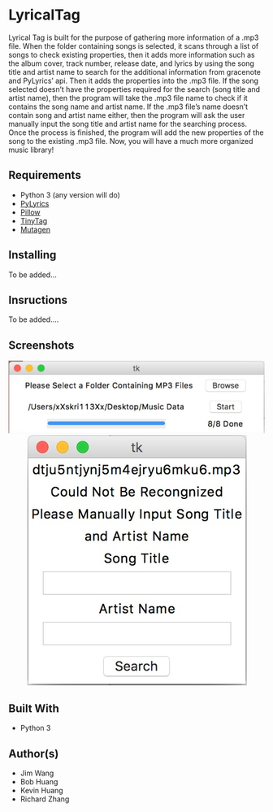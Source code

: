# LyricalTag

Lyrical Tag is built for the purpose of gathering more information of a .mp3 file. When the folder containing songs is selected, it scans through a list of songs to check existing properties, then it adds more information such as the album cover, track number, release date, and lyrics by using the song title and artist name to search for the additional information from gracenote and PyLyrics’ api. Then it adds the properties into the .mp3 file. If the song selected doesn’t have the properties required for the search (song title and artist name), then the program will take the .mp3 file name to check if it contains the song name and artist name. If the .mp3 file’s name doesn’t contain song and artist name either, then the program will ask the user manually input the song title and artist name for the searching process. Once the process is finished, the program will add the new properties of the song to the existing .mp3 file. Now, you will have a much more organized music library!

## Requirements

* Python 3 (any version will do)
* [PyLyrics](https://pypi.org/project/PyLyrics/)
* [Pillow](https://pillow.readthedocs.io/en/stable/)
* [TinyTag](https://pypi.org/project/tinytag/)
* [Mutagen](https://mutagen.readthedocs.io/en/latest/)

## Installing

To be added...

## Insructions

To be added....

## Screenshots

<p align="center">
<img src="images/001.jpg"></img>
<br>
<img src="images/002.jpg"></img>
</p>

## Built With

* Python 3

## Author(s)

* Jim Wang
* Bob Huang
* Kevin Huang
* Richard Zhang
